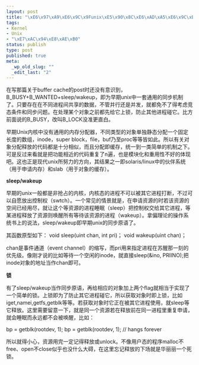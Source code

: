 ```yaml
--- 
layout: post
title: "\xE6\x97\xA9\xE6\x9C\x9Funix\xE5\x90\x8C\xE6\xAD\xA5\xE6\x9C\xBA\xE5\x88\xB6\xE7\x9A\x84\xE7\xAE\x80\xE5\x8D\x95\xE7\xAC\x94\xE8\xAE\xB0"
tags: 
- Kernel
- Unix
- "\xE7\xAC\x94\xE8\xAE\xB0"
status: publish
type: post
published: true
meta: 
  _wp_old_slug: ""
  _edit_last: "2"
---
```

在写那篇关于buffer cache的post时还没有意识到，B_BUSY+B_WANTED+sleep/wakeup，即为早期unix中一套通用的同步机制了。只要存在在不同进程间共享的数据，不管并行还是并发，就都免不了得考虑竞态条件和同步问题。在处理某个对象之前都先给它上锁，防止其他进程碰它。比方前面说的B_BUSY，改叫B_LOCK没准更直白。

早期Unix内核中没有通用的内存分配器，不同类型的对象单独静态分配一个固定长度的数组，inode，super block，file，buf乃至proc等等皆如此。所以有关对象分配释放的代码都是十分相似，而且分配即缓存，统一到一类简单的机制之下。可是反过来看就是把功能相近的代码重复了n遍，也是模块化和重用性不好的体现吧。这也正是现代unix所努力的方向，其结果之一即solaris/linux中的伙伴系统（用于申请内存）和slab（用于对象的缓存）。

<strong>sleep/wakeup</strong>

早期的unix一般都是非抢占的内核，内核态的进程不可以被其它进程打断，不过可以自愿放出控制权（swtch）。一个常见的情景就是，在申请资源的时若该资源的空间已经用尽，就让这个等资源的进程睡眠（sleep）把控制权交给其它进程，等某进程释放了资源则唤醒所有等待该资源的进程（wakeup）。拿偏理论的操作系统书上的说法，sleep/wakeup即早期unix的同步原语了。

其函数原型如下：
void sleep(uint chan, int pri)；
void wakeup(uint chan)；

chan是事件通道（event channel）的缩写，而pri用来指定进程在苏醒那一刻的优先级。像刚才说的比如等待一个空闲的inode，就直接sleep(&ino, PRIINO);把inode对象的地址当作chan即可。

<strong>锁</strong>

有了sleep/wakeup当作同步原语，再给相应的对象加上两个flag就相当于实现了一个简单的锁。上锁即为了防止其它进程碰它，所以获取对象时即上锁，比如iget,namei,getfs,getblk等等。若获取对象时它正在被其它进程使用，就sleep等它释放。这里需要留意一下，就是同一个资源若在释放前在同一进程里重复申请，就会睡眠而永远都不会被唤醒，比如：

bp = getblk(rootdev, 1);
bp = getblk(rootdev, 1); // hangs forever

所以就得小心，资源用完一定记得释放或unlock。不像用户态的程序malloc不free、open不close似乎也没什么大碍，在这里忘记释放的下场就是华丽丽一个死锁。
